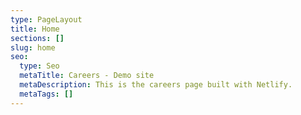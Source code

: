```yaml
---
type: PageLayout
title: Home
sections: []
slug: home
seo:
  type: Seo
  metaTitle: Careers - Demo site
  metaDescription: This is the careers page built with Netlify.
  metaTags: []
---
```

